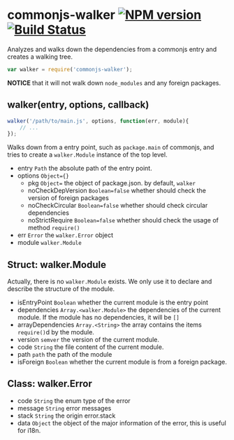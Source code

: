 # commonjs-walker [![NPM version](https://badge.fury.io/js/commonjs-walker.png)](http://badge.fury.io/js/commonjs-walker) [![Build Status](https://travis-ci.org/kaelzhang/node-commonjs-walker.png?branch=master)](https://travis-ci.org/kaelzhang/node-commonjs-walker)

Analyzes and walks down the dependencies from a commonjs entry and creates a walking tree.

```js
var walker = require('commonjs-walker');
```

**NOTICE** that it will not walk down `node_modules` and any foreign packages.

## walker(entry, options, callback)

```js
walker('/path/to/main.js', options, function(err, module){
	// ...
});
```

Walks down from a entry point, such as `package.main` of commonjs, and tries to create a `walker.Module` instance of the top level. 

- entry `Path` the absolute path of the entry point.
- options `Object={}`
	- pkg `Object=` the object of package.json. by default, `walker` 
	- noCheckDepVersion `Boolean=false` whether should check the version of foreign packages
	- noCheckCircular `Boolean=false` whether should check circular dependencies
	- noStrictRequire `Boolean=false` whether should check the usage of method `require()`
- err `Error` the `walker.Error` object
- module `walker.Module`


## Struct: walker.Module

Actually, there is no `walker.Module` exists. We only use it to declare and describe the structure of the module.

- isEntryPoint `Boolean` whether the current module is the entry point
- dependencies `Array.<walker.Module>` the dependencies of the current module. If the module has no dependencies, it will be `[]`
- arrayDependencies `Array.<String>` the array contains the items `require()`d by the module.
- version `semver` the version of the current module.
- code `String` the file content of the current module.
- path `path` the path of the module
- isForeign `Boolean` whether the current module is from a foreign package.



## Class: walker.Error

- code `String` the enum type of the error
- message `String` error messages
- stack `String` the origin error.stack
- data `Object` the object of the major information of the error, this is useful for i18n.





